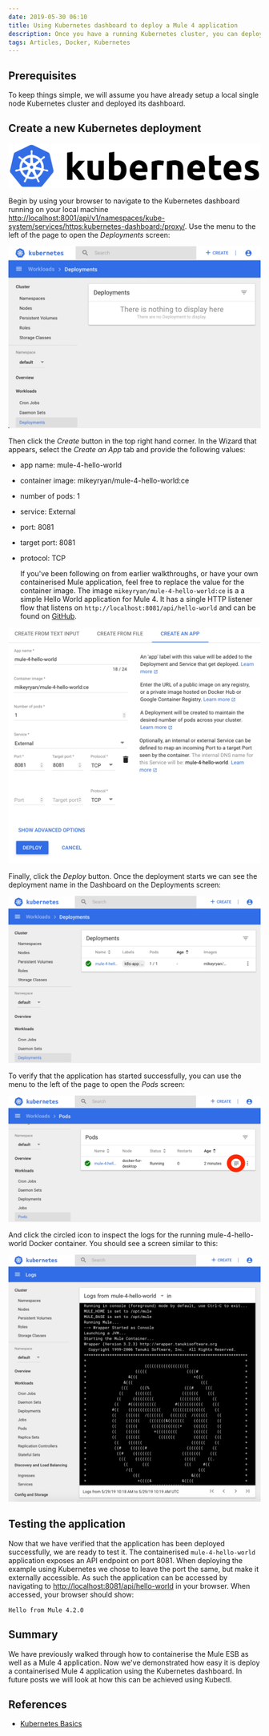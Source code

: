 ```yaml
---
date: 2019-05-30 06:10
title: Using Kubernetes dashboard to deploy a Mule 4 application
description: Once you have a running Kubernetes cluster, you can deploy your containerised applications on top of it. In this post we will walk through how you can deploy a containerised mule application using the Kubernetes dashboard.
tags: Articles, Docker, Kubernetes
---
```


## Prerequisites
To keep things simple, we will assume you have already setup a local single node Kubernetes cluster and deployed its dashboard.

## Create a new Kubernetes deployment

![Kubernetes logo](/images/posts/kubernetes-logo.svg)

Begin by using your browser to navigate to the Kubernetes dashboard running on your local machine [http://localhost:8001/api/v1/namespaces/kube-system/services/https:kubernetes-dashboard:/proxy/](http://localhost:8001/api/v1/namespaces/kube-system/services/https:kubernetes-dashboard:/proxy/). Use the menu to the left of the page to open the _Deployments_ screen:

![Deployments screen](/images/posts/kubernetes-deployments.jpg)

Then click the _Create_ button in the top right hand corner. In the Wizard that appears, select the _Create an App_ tab and provide the following values:

* app name: mule-4-hello-world
* container image: mikeyryan/mule-4-hello-world:ce
* number of pods: 1
* service: External
* port: 8081
* target port: 8081
* protocol: TCP

	If you've been following on from earlier walkthroughs, or have your own containerised Mule application, feel free to replace the value for the container image. The image `mikeyryan/mule-4-hello-world:ce` is a a simple Hello World application  for Mule 4. It has a single HTTP listener flow that listens on `http://localhost:8081/api/hello-world` and can be found on [GitHub](https://github.com/Mike-Gough/mule-4-hello-world).

![Create an app](/images/posts/kubernetes-deployment-create-an-app.jpg)

Finally, click the _Deploy_ button. Once the deployment starts we can see the deployment name in the Dashboard on the Deployments screen:

![Deployments deployment screen with a mule app](/images/posts/kubernetes-deployments-with-mule-4-hello-world.jpg)

To verify that the application has started successfully, you can use the menu to the left of the page to open the _Pods_ screen:

![Kubernetes pods screen with a mule pod](/images/posts/kubernetes-pods.jpg)

And click the circled icon to inspect the logs for the running mule-4-hello-world Docker container. You should see a screen similar to this:

![Kubernetes pods screen with the logs for a mule pod](/images/posts/kubernetes-pods-log.jpg)

## Testing the application
Now that we have verified that the application has been deployed successfully, we are ready to test it. The containerised `mule-4-hello-world` application exposes an API endpoint on port 8081. When deploying the example using Kubernetes we chose to leave the port the same, but make it externally accessible. As such the application can be accessed by navigating to [http://localhost:8081/api/hello-world](http://localhost:8081/api/hello-world) in your browser. When accessed, your browser should show:
```plaintext
Hello from Mule 4.2.0
```

## Summary
We have previously walked through how to containerise the Mule ESB as well as a Mule 4 application. Now we've demonstrated how easy it is deploy a containerised Mule 4 application using the Kubernetes dashboard. In future posts we will look at how this can be achieved using Kubectl.

## References
- [Kubernetes Basics][1]

[1]: https://kubernetes.io/docs/tutorials/kubernetes-basics/ "Kubernetes Basics"

